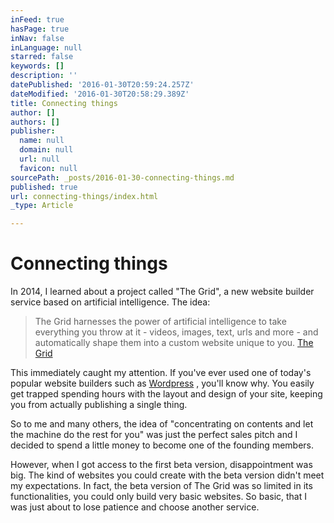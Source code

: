 ```yaml
---
inFeed: true
hasPage: true
inNav: false
inLanguage: null
starred: false
keywords: []
description: ''
datePublished: '2016-01-30T20:59:24.257Z'
dateModified: '2016-01-30T20:58:29.389Z'
title: Connecting things
author: []
authors: []
publisher:
  name: null
  domain: null
  url: null
  favicon: null
sourcePath: _posts/2016-01-30-connecting-things.md
published: true
url: connecting-things/index.html
_type: Article

---
```

# Connecting things

In 2014, I learned about a project called "The Grid",  a new website builder service based on artificial intelligence. The idea:

> The Grid harnesses the power of artificial intelligence to take everything you throw at it - videos, images, text, urls and more - and automatically shape them into a custom website unique to you. [The Grid][0]

This immediately caught my attention. If you've ever used one of today's popular website builders such as [Wordpress][1] , you'll know why. You easily get trapped spending hours with the layout and design of your site, keeping you from actually publishing a single thing.

So to me and many others, the idea of "concentrating on contents and let the machine do the rest for you" was just the perfect sales pitch and I decided to spend a little money to become one of the founding members.

However, when I got access to the first beta version, disappointment was big. The kind of websites you could create with the beta version didn't meet my expectations. In fact, the beta version of The Grid was so limited in its functionalities, you could only build very basic websites. So basic, that I was just about to lose patience and choose another service.

[0]: www.thegrid.io
[1]: www.wordpress.org